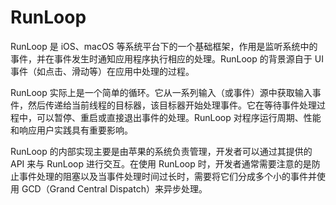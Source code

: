 # RunLoop

RunLoop 是 iOS、macOS 等系统平台下的一个基础框架，作用是监听系统中的事件，并在事件发生时通知应用程序执行相应的处理。RunLoop 的背景源自于 UI 事件（如点击、滑动等）在应用中处理的过程。

RunLoop 实际上是一个简单的循环。它从一系列输入（或事件）源中获取输入事件，然后传递给当前线程的目标器，该目标器开始处理事件。它在等待事件处理过程中，可以暂停、重启或直接退出事件的处理。RunLoop 对程序运行周期、性能和响应用户实践具有重要影响。

RunLoop 的内部实现主要是由苹果的系统负责管理，开发者可以通过其提供的 API 来与 RunLoop 进行交互。在使用 RunLoop 时，开发者通常需要注意的是防止事件处理的阻塞以及当事件处理时间过长时，需要将它们分成多个小的事件并使用 GCD（Grand Central Dispatch）来异步处理。
